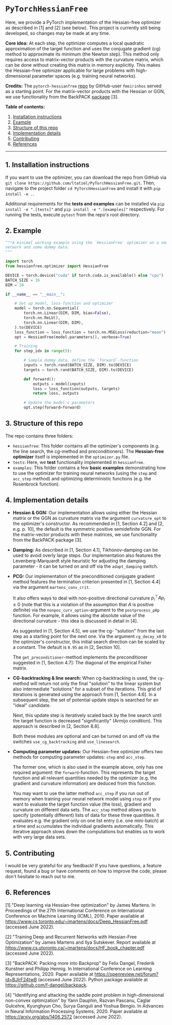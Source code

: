 # `PyTorchHessianFree` 

Here, we provide a PyTorch implementation of the Hessian-free optimizer as
described in [1] and [2] (see below). This project is currently still being
developed, so changes may be made at any time.

**Core idea:** At each step, the  optimizer computes a local quadratic
approximation of the target function and uses the conjugate gradient (cg) method
to approximate its minimum (the Newton step). This method only requires access
to matrix-vector products with the curvature matrix, which can be done without
creating this matrix in memory explicitly. This makes the Hessian-free optimizer
applicable for large problems with high-dimensional parameter spaces (e.g.
training neural networks).

**Credits:** The `pytorch-hessianfree`
[repo](https://github.com/fmeirinhos/pytorch-hessianfree/blob/master/hessianfree.py)
by GitHub-user `fmeirinhos` served as a starting point. For the matrix-vector
products with the Hessian or GGN, we use functionality from the BackPACK
[package](https://backpack.pt/) [3].

**Table of contents:**
1. [Installation instructions](#installation)
2. [Example](#example)
3. [Structure of this repo](#structure)
4. [Implementation details](#details)
5. [Contributing](#contributing)
6. [References](#references)

---

## 1. Installation instructions <a name="installation"></a>

If you want to use the optimizer, you can download the repo from GitHub via `git
clone https://github.com/ltatzel/PyTorchHessianFree.git`. Then, navigate to the
project folder `cd PyTorchHessianFree` and install it with `pip install -e .`.

Additional requirements for the **tests and examples** can be installed via `pip
install -e ".[tests]"` and `pip install -e ".[examples]"` respectively. For
running the tests, execute `pytest` from the repo's root directory.


## 2. Example <a name="example"></a>

```python
"""A minimal working example using the `HessianFree` optimizer on a small neural
network and some dummy data.
"""

import torch
from hessianfree.optimizer import HessianFree

DEVICE = torch.device("cuda" if torch.cuda.is_available() else "cpu")
BATCH_SIZE = 16
DIM = 10

if __name__ == "__main__":

    # Set up model, loss-function and optimizer
    model = torch.nn.Sequential(
        torch.nn.Linear(DIM, DIM, bias=False),
        torch.nn.ReLU(),
        torch.nn.Linear(DIM, DIM),
    ).to(DEVICE)
    loss_function = loss_function = torch.nn.MSELoss(reduction="mean")
    opt = HessianFree(model.parameters(), verbose=True)

    # Training
    for step_idx in range(5):

        # Sample dummy data, define the `forward`-function
        inputs = torch.rand(BATCH_SIZE, DIM).to(DEVICE)
        targets = torch.rand(BATCH_SIZE, DIM).to(DEVICE)

        def forward():
            outputs = model(inputs)
            loss = loss_function(outputs, targets)
            return loss, outputs

        # Update the model's parameters
        opt.step(forward=forward)
```


## 3. Structure of this repo <a name="structure"></a>

The repo contains three folders:
- `hessianfree`: This folder contains all the optimizer's components (e.g. the
  line search, the cg-method and preconditioners). The **Hessian-free
  optimizer** itself is implemented in the `optimizer.py` file.
- `tests`: Here, we **test** functionality implemented in `hessianfree`. 
- `examples`: This folder contains a few **basic examples** demonstrating how to
use the optimizer for training neural networks (using the `step` and `acc_step`
method) and optimizing deterministic functions (e.g. the Rosenbrock function). 


## 4. Implementation details <a name="details"></a>

- **Hessian & GGN:** Our implementation allows using either the Hessian matrix
  or the GGN as curvature matrix via the argument `curvature_opt` to the
  optimizer's constructor. As recommended in [1, Section 4.2] and [2, e.g. p.
  10], the default is the symmetric positive semidefinite GGN. For the
  matrix-vector products with these matrices, we use functionality from the
  BackPACK package [3].

- **Damping:** As described in [1, Section 4.1], Tikhonov-damping can be used to
  avoid overly large steps. Our implementation also features the
  Levenberg-Marquardt style heuristic for adjusting the damping parameter - it
  can be turned on and off via the `adapt_damping` switch.

- **PCG:** Our implementation of the preconditioned conjugate gradient method
  features the termination criterion presented in [1, Section 4.4] via the
  argument `martens_conv_crit`. 
  
  It also offers ways to deal with non-positive directional curvature 
  $p_i^\top A p_i \leq 0$ (note that this is a violation of the assumption that
  $A$ is positive definite) via the `nonpos_curv_option`-argument to the
  `postprocess_pAp` function. For example, it allows using the absolute value of
  the directional curvature - this idea is discussed in detail in [4]. 
  
  As suggested in [1, Section 4.5], we use the cg- "solution" from the last step
  as a starting point for the next one. Via the argument `cg_decay_x0` to the
  optimizer's constructor, this initial search direction can be scaled by a
  constant. The default is `0.95` as in [2, Section 10].

  The `get_preconditioner`-method implements the preconditioner suggested in [1,
  Section 4.7]: The diagonal of the empirical Fisher matrix. 

- **CG-backtracking & line search:** When cg-backtracking is used, the
  `cg`-method will return not only the final "solution" to the linear system but
  also intermediate "solutions" for a subset of the iterations. This grid of
  iterations is generated using the approach from [1, Section 4.6]. In a
  subsequent step, the set of potential update steps is searched for an "ideal"
  candidate. 
  
  Next, this update step is iteratively scaled back by the line search until the
  target function is decreased "significantly" (Armijo condition). This approach
  is described in [2, Section 8.8]. 
  
  Both these modules are optional and can be turned on and off via the switches
  `use_cg_backtracking` and `use_linesearch`.

- **Computing parameter updates:** Our Hessian-free optimizer offers two methods
  for computing parameter updates: `step` and `acc_step`. 

  The former one, which is also used in the example above, only has one required
  argument: the `forward`-function. This represents the target function and all
  relevant quantities needed by the optimizer (e.g. the gradient and curvature
  information) are deduced from this function. 
  
  You may want to use the latter method `acc_step` if you run out of memory when
  training your neural network model using `step` or if you want to evaluate the
  target function value (the loss), gradient and curvature on different data
  sets. The `acc_step` method allows you to specify (potentially different)
  lists of data for these three quantities. It evaluates e.g. the gradient only
  on one list entry (i.e. one mini-batch) at a time and `acc`umulates the
  individual gradients automatically. This iterative approach slows down the
  computations but enables us to work with very large data sets. 


## 5. Contributing <a name="contributing"></a>

I would be very grateful for any feedback! If you have questions, a feature
request, found a bug or have comments on how to improve the code, please don't
hesitate to reach out to me.


## 6. References <a name="references"></a>

[1] "Deep learning via Hessian-free optimization" by James Martens. In
    Proceedings of the 27th International Conference on International Conference
    on Machine Learning (ICML), 2010. Paper available at
    https://www.cs.toronto.edu/~jmartens/docs/Deep_HessianFree.pdf (accessed
    June 2022).

[2] "Training Deep and Recurrent Networks with Hessian-Free Optimization" by
    James Martens and Ilya Sutskever. Report available at
    https://www.cs.utoronto.ca/~jmartens/docs/HF_book_chapter.pdf (accessed June
    2022).

[3] "BackPACK: Packing more into Backprop" by Felix Dangel, Frederik Kunstner
    and Philipp Hennig. In International Conference on Learning Representations,
    2020. Paper available at https://openreview.net/forum?id=BJlrF24twB
    (accessed June 2022). Python package available at
    https://github.com/f-dangel/backpack.

[4] "Identifying and attacking the saddle point problem in high-dimensional
    non-convex optimization" by Yann Dauphin, Razvan Pascanu, Caglar Gulcehre,
    Kyunghyun Cho, Surya Ganguli and Yoshua Bengio. In Advances in Neural
    Information Processing Systems, 2020. Paper available at
    https://arxiv.org/abs/1406.2572 (accessed June 2022).
  